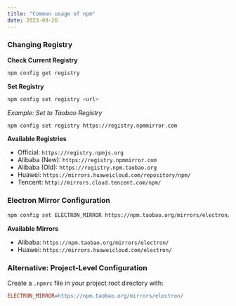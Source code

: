 ```yaml
---
title: "Common usage of npm"
date: 2023-09-26
---
```


### Changing Registry

**Check Current Registry**

```bash
npm config get registry
```

**Set Registry**

```bash
npm config set registry <url>
```

_Example: Set to Taobao Registry_

```bash
npm config set registry https://registry.npmmirror.com
```

**Available Registries**

- Official: `https://registry.npmjs.org`
- Alibaba (New): `https://registry.npmmirror.com`
- Alibaba (Old): `https://registry.npm.taobao.org`
- Huawei: `https://mirrors.huaweicloud.com/repository/npm/`
- Tencent: `http://mirrors.cloud.tencent.com/npm/`

### Electron Mirror Configuration

```bash
npm config set ELECTRON_MIRROR https://npm.taobao.org/mirrors/electron/
```

**Available Mirrors**

- Alibaba: `https://npm.taobao.org/mirrors/electron/`
- Huawei: `https://mirrors.huaweicloud.com/electron/`

### Alternative: Project-Level Configuration

Create a `.npmrc` file in your project root directory with:

```ini
ELECTRON_MIRROR=https://npm.taobao.org/mirrors/electron/
```
